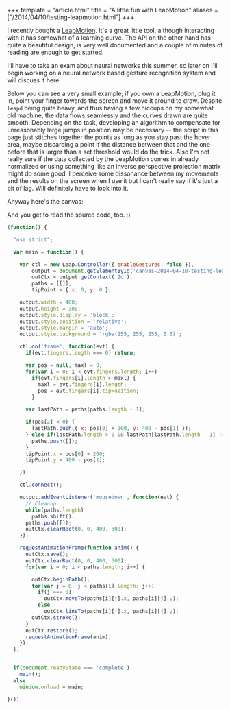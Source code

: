 +++
template = "article.html"
title = "A little fun with LeapMotion"
aliases = ["/2014/04/10/testing-leapmotion.html"]
+++

I recently bought a [LeapMotion](https://www.leapmotion.com/). It's a great little tool, although interacting with it has somewhat of a learning curve. The API on the other hand has quite a beautiful design, is very well documented and a couple of minutes of reading are enough to get started. 
<!-- more -->

I'll have to take an exam about neural networks this summer, so later on
I'll begin working on a neural network based gesture recognition system and
will discuss it here.

Below you can see a very small example; if you own a LeapMotion, plug
it in, point your finger towards the screen and move it around to draw. 
Despite `leapd` being quite heavy, and thus having a few hiccups on my somewhat
old machine, the data flows seamlessly and the curves drawn are quite smooth.
Depending on the task, developing an algorithm to compensate for unreasonably
large jumps in position may be necessary -- the script in this page
just stitches together the points as long as you stay past the hover area,
maybe discarding a point if the distance between that and the one before that
is larger than a set threshold would do the trick. Also I'm not really sure if
the data collected by the LeapMotion comes in already normalized or using
something like an inverse perspective projection matrix might do some good, I
perceive some dissonance between my movements and the results on the screen
when I use it but I can't really say if it's just a bit of lag. Will definitely
have to look into it.

Anyway here's the canvas:

<canvas id='canvas-2014-04-10-testing-leapmotion' width='400' height='300'></canvas>
<script src="//js.leapmotion.com/leap-0.4.3.js"></script>
<script type='text/javascript' src='/data/2014-04-10/testing-leapmotion.js'></script>

And you get to read the source code, too. ;)

```js
(function() {

  "use strict";

  var main = function() {

    var ctl = new Leap.Controller({ enableGestures: false }),
        output = document.getElementById('canvas-2014-04-10-testing-leapmotion'),
        outCtx = output.getContext('2d'),
        paths = [[]],
        tipPoint = { x: 0, y: 0 };

    output.width = 400;
    output.height = 300;
    output.style.display = 'block';
    output.style.position = 'relative';
    output.style.margin = 'auto';
    output.style.background = 'rgba(255, 255, 255, 0.3)';

    ctl.on('frame', function(evt) {
      if(evt.fingers.length === 0) return;

      var pos = null, maxl = 0;
      for(var i = 0; i < evt.fingers.length; i++)
        if(evt.fingers[i].length > maxl) {
          maxl = evt.fingers[i].length;
          pos = evt.fingers[i].tipPosition;
        }

      var lastPath = paths[paths.length - 1];

      if(pos[2] < 0) {
        lastPath.push({ x: pos[0] + 200, y: 400 - pos[1] });
      } else if(lastPath.length > 0 && lastPath[lastPath.length - 1] !== null){
        paths.push([]);
      }
      tipPoint.x = pos[0] + 200;
      tipPoint.y = 400 - pos[1];

    });

    ctl.connect();

    output.addEventListener('mousedown', function(evt) {
      // Cleanup
      while(paths.length)
        paths.shift();
      paths.push([]);
      outCtx.clearRect(0, 0, 400, 300);
    });

    requestAnimationFrame(function anim() {
      outCtx.save();
      outCtx.clearRect(0, 0, 400, 300);
      for(var i = 0; i < paths.length; i++) {

        outCtx.beginPath();
        for(var j = 0; j < paths[i].length; j++)
          if(j === 0)
            outCtx.moveTo(paths[i][j].x, paths[i][j].y);
          else
            outCtx.lineTo(paths[i][j].x, paths[i][j].y);
        outCtx.stroke();
      }
      outCtx.restore();
      requestAnimationFrame(anim);
    });
  };


  if(document.readyState === 'complete')
    main();
  else
    window.onload = main;

}());
```
